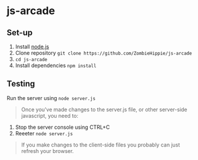 # js-arcade

## Set-up

 1. Install [node.js](https://nodejs.org/en/download/)
 2. Clone repository `git clone https://github.com/ZombieHippie/js-arcade`
 3. `cd js-arcade`
 4. Install dependencies `npm install`
 
## Testing

Run the server using `node server.js`

> Once you've made changes to the server.js file, or other server-side javascript, you need to:

 1. Stop the server console using CTRL+C
 2. Reeeter `node server.js`

> If you make changes to the client-side files you probably can just refresh your browser.
